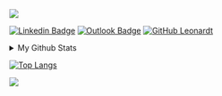 <a href="https://leovenom.github.io/profile/">
  <img src="https://i.imgur.com/REAgn9o.jpg">
</a>

[![Linkedin Badge](https://img.shields.io/badge/-LinkedIn-blue?style=flat-square&logo=Linkedin&logoColor=white&link=https://www.linkedin.com/in/leonardtlauenstein/)](https://www.linkedin.com/in/leonardtlauenstein/)
[![Outlook Badge](https://img.shields.io/badge/-Outlook-0078D4?style=flat-square&logo=Microsoft%20Outlook&logoColor=white&link=mailto:leonardt@outlook.com)](mailto:leonardt@outlook.com)
[![GitHub Leonardt](https://img.shields.io/github/followers/leovenom?label=follow&style=social)](https://github.com/leovenom)

<details>
  <summary>My Github Stats</summary>
  <br>

 <p align="center">
    <img align="center" src="https://github-readme-stats.vercel.app/api?username=leovenom&show_icons=true&theme=graywhite" alt="Leonardt Lauenstein's Github Stats" alt="Leonardt Lauenstein's Github Status" />
  </p>
</details>

[![Top Langs](https://github-readme-stats.vercel.app/api/top-langs/?username=leovenom&layout=compact)](https://github.com/leovenom/github-readme-stats)

![](https://komarev.com/ghpvc/?username=leovenom&label=Views&color=blue&style=plastic)
